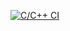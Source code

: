 [![C/C++ CI](https://github.com/harshit35/Mini-project-stepin/actions/workflows/c-cpp.yml/badge.svg)](https://github.com/sumitbhimte/C-Mini-Project/actions/workflows/c-cpp.yml)
